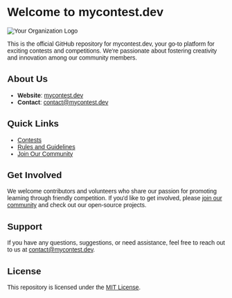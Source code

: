 # Welcome to mycontest.dev

![Your Organization Logo](link-to-your-logo.png)

This is the official GitHub repository for mycontest.dev, your go-to platform for exciting contests and competitions. We're passionate about fostering creativity and innovation among our community members.

## About Us

- **Website**: [mycontest.dev](https://www.mycontest.dev)
- **Contact**: [contact@mycontest.dev](mailto:contact@mycontest.dev)

## Quick Links

- [Contests](https://www.mycontest.dev/contests)
- [Rules and Guidelines](https://www.mycontest.dev/rules)
- [Join Our Community](https://www.mycontest.dev/community)

## Get Involved

We welcome contributors and volunteers who share our passion for promoting learning through friendly competition. If you'd like to get involved, please [join our community](https://www.mycontest.dev/community) and check out our open-source projects.

## Support

If you have any questions, suggestions, or need assistance, feel free to reach out to us at [contact@mycontest.dev](mailto:contact@mycontest.dev).

## License

This repository is licensed under the [MIT License](LICENSE).

<style>
    body {
        font-family: 'Your Custom Font', sans-serif; /* Replace 'Your Custom Font' with the actual font family name. */
    }
</style>
